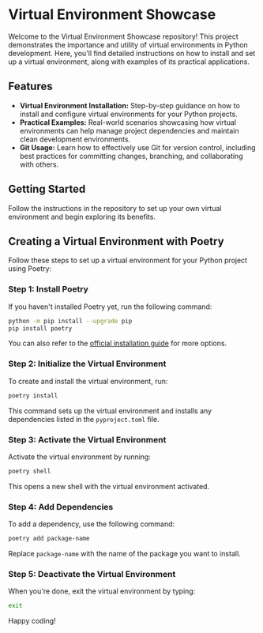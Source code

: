 # Virtual Environment Showcase

Welcome to the Virtual Environment Showcase repository! This project demonstrates the importance and utility of virtual environments in Python development.
Here, you'll find detailed instructions on how to install and set up a virtual environment, along with examples of its practical applications.

## Features

- **Virtual Environment Installation:** Step-by-step guidance on how to install and configure virtual environments for your Python projects.
- **Practical Examples:** Real-world scenarios showcasing how virtual environments can help manage project dependencies and maintain clean development environments.
- **Git Usage:** Learn how to effectively use Git for version control, including best practices for committing changes, branching, and collaborating with others.

## Getting Started

Follow the instructions in the repository to set up your own virtual environment and begin exploring its benefits.

## Creating a Virtual Environment with Poetry

Follow these steps to set up a virtual environment for your Python project using Poetry:

### Step 1: Install Poetry

If you haven't installed Poetry yet, run the following command:

```bash
python -m pip install --upgrade pip
pip install poetry
```

You can also refer to the [official installation guide](https://python-poetry.org/docs/#installation) for more options.

### Step 2: Initialize the Virtual Environment

To create and install the virtual environment, run:

```bash
poetry install
```

This command sets up the virtual environment and installs any dependencies listed in the `pyproject.toml` file.

### Step 3: Activate the Virtual Environment

Activate the virtual environment by running:

```bash
poetry shell
```

This opens a new shell with the virtual environment activated.

### Step 4: Add Dependencies

To add a dependency, use the following command:

```bash
poetry add package-name
```

Replace `package-name` with the name of the package you want to install.

### Step 5: Deactivate the Virtual Environment

When you're done, exit the virtual environment by typing:

```bash
exit
```

Happy coding!
